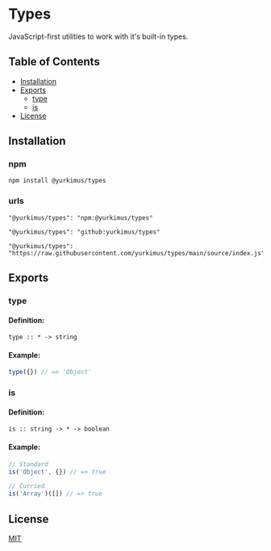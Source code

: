 # Types

JavaScript-first utilities to work with it's built-in types.

## Table of Contents

- [Installation](#installation)
- [Exports](#exports)
  - [type](#type)
  - [is](#is)
- [License](#license)

## Installation

### npm

```
npm install @yurkimus/types
```

### urls

```
"@yurkimus/types": "npm:@yurkimus/types"
```

```
"@yurkimus/types": "github:yurkimus/types"
```

```
"@yurkimus/types": "https://raw.githubusercontent.com/yurkimus/types/main/source/index.js"
```

## Exports

### type

#### Definition:

```
type :: * -> string
```

#### Example:

```javascript
type({}) // => 'Object'
```

### is

#### Definition:

```
is :: string -> * -> boolean
```

#### Example:

```javascript
// Standard
is('Object', {}) // => true

// Curried
is('Array')([]) // => true
```

## License

[MIT](LICENSE)
